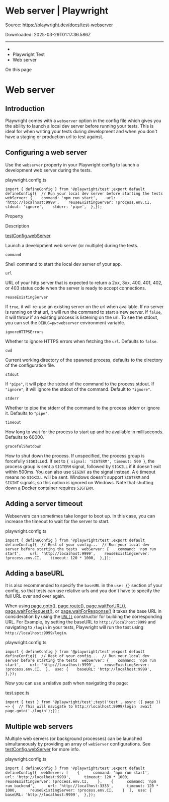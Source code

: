 # Web server | Playwright

Source: https://playwright.dev/docs/test-webserver

Downloaded: 2025-03-29T01:17:36.586Z

---

*   [](/)
*   Playwright Test
*   Web server

On this page

Web server
==========

Introduction[​](#introduction "Direct link to Introduction")
------------------------------------------------------------

Playwright comes with a `webserver` option in the config file which gives you the ability to launch a local dev server before running your tests. This is ideal for when writing your tests during development and when you don't have a staging or production url to test against.

Configuring a web server[​](#configuring-a-web-server "Direct link to Configuring a web server")
------------------------------------------------------------------------------------------------

Use the `webserver` property in your Playwright config to launch a development web server during the tests.

playwright.config.ts

    import { defineConfig } from '@playwright/test';export default defineConfig({  // Run your local dev server before starting the tests  webServer: {    command: 'npm run start',    url: 'http://localhost:9999',    reuseExistingServer: !process.env.CI,    stdout: 'ignore',    stderr: 'pipe',  },});

Property

Description

[testConfig.webServer](/docs/api/class-testconfig#test-config-web-server)

Launch a development web server (or multiple) during the tests.

`command`

Shell command to start the local dev server of your app.

`url`

URL of your http server that is expected to return a 2xx, 3xx, 400, 401, 402, or 403 status code when the server is ready to accept connections.

`reuseExistingServer`

If `true`, it will re-use an existing server on the url when available. If no server is running on that url, it will run the command to start a new server. If `false`, it will throw if an existing process is listening on the url. To see the stdout, you can set the `DEBUG=pw:webserver` environment variable.

`ignoreHTTPSErrors`

Whether to ignore HTTPS errors when fetching the `url`. Defaults to `false`.

`cwd`

Current working directory of the spawned process, defaults to the directory of the configuration file.

`stdout`

If `"pipe"`, it will pipe the stdout of the command to the process stdout. If `"ignore"`, it will ignore the stdout of the command. Default to `"ignore"`.

`stderr`

Whether to pipe the stderr of the command to the process stderr or ignore it. Defaults to `"pipe"`.

`timeout`

How long to wait for the process to start up and be available in milliseconds. Defaults to 60000.

`gracefulShutdown`

How to shut down the process. If unspecified, the process group is forcefully `SIGKILL`ed. If set to `{ signal: 'SIGTERM', timeout: 500 }`, the process group is sent a `SIGTERM` signal, followed by `SIGKILL` if it doesn't exit within 500ms. You can also use `SIGINT` as the signal instead. A `0` timeout means no `SIGKILL` will be sent. Windows doesn't support `SIGTERM` and `SIGINT` signals, so this option is ignored on Windows. Note that shutting down a Docker container requires `SIGTERM`.

Adding a server timeout[​](#adding-a-server-timeout "Direct link to Adding a server timeout")
---------------------------------------------------------------------------------------------

Webservers can sometimes take longer to boot up. In this case, you can increase the timeout to wait for the server to start.

playwright.config.ts

    import { defineConfig } from '@playwright/test';export default defineConfig({  // Rest of your config...  // Run your local dev server before starting the tests  webServer: {    command: 'npm run start',    url: 'http://localhost:9999',    reuseExistingServer: !process.env.CI,    timeout: 120 * 1000,  },});

Adding a baseURL[​](#adding-a-baseurl "Direct link to Adding a baseURL")
------------------------------------------------------------------------

It is also recommended to specify the `baseURL` in the `use: {}` section of your config, so that tests can use relative urls and you don't have to specify the full URL over and over again.

When using [page.goto()](/docs/api/class-page#page-goto), [page.route()](/docs/api/class-page#page-route), [page.waitForURL()](/docs/api/class-page#page-wait-for-url), [page.waitForRequest()](/docs/api/class-page#page-wait-for-request), or [page.waitForResponse()](/docs/api/class-page#page-wait-for-response) it takes the base URL in consideration by using the [`URL()`](https://developer.mozilla.org/en-US/docs/Web/API/URL/URL) constructor for building the corresponding URL. For Example, by setting the baseURL to `http://localhost:9999` and navigating to `/login` in your tests, Playwright will run the test using `http://localhost:9999/login`.

playwright.config.ts

    import { defineConfig } from '@playwright/test';export default defineConfig({  // Rest of your config...  // Run your local dev server before starting the tests  webServer: {    command: 'npm run start',    url: 'http://localhost:9999',    reuseExistingServer: !process.env.CI,  },  use: {    baseURL: 'http://localhost:9999',  },});

Now you can use a relative path when navigating the page:

test.spec.ts

    import { test } from '@playwright/test';test('test', async ({ page }) => {  // This will navigate to http://localhost:9999/login  await page.goto('./login');});

Multiple web servers[​](#multiple-web-servers "Direct link to Multiple web servers")
------------------------------------------------------------------------------------

Multiple web servers (or background processes) can be launched simultaneously by providing an array of `webServer` configurations. See [testConfig.webServer](/docs/api/class-testconfig#test-config-web-server) for more info.

playwright.config.ts

    import { defineConfig } from '@playwright/test';export default defineConfig({  webServer: [    {      command: 'npm run start',      url: 'http://localhost:9999',      timeout: 120 * 1000,      reuseExistingServer: !process.env.CI,    },    {      command: 'npm run backend',      url: 'http://localhost:3333',      timeout: 120 * 1000,      reuseExistingServer: !process.env.CI,    }  ],  use: {    baseURL: 'http://localhost:9999',  },});
